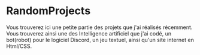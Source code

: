 # RandomProjects

Vous trouverez ici une petite partie des projets que j'ai réalisés récemment. Vous trouverez ainsi une des Intelligence artificiel que j'ai codé, un bot(robot) pour le logiciel Discord, un jeu textuel, ainsi qu'un site internet en Html/CSS.
